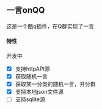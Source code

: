 ## 一言onQQ
这是一个酷q插件，在Q群实现了一言

#### 特性
开发中

- [x] 支持httpAPI源
- [x] 获取随机一言
- [x] 获取某一分类的随机一言，并分群
- [x] 支持本地json文件源
- [ ] 支持sqlite源